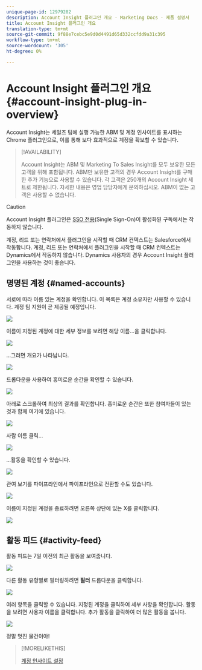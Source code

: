 ```yaml
---
unique-page-id: 12979282
description: Account Insight 플러그인 개요 - Marketing Docs - 제품 설명서
title: Account Insight 플러그인 개요
translation-type: tm+mt
source-git-commit: 9f88e7cebc5e9d0d4491d65d332ccfdd9a31c395
workflow-type: tm+mt
source-wordcount: '305'
ht-degree: 0%

---
```



# Account Insight 플러그인 개요 {#account-insight-plug-in-overview}

Account Insight는 세일즈 팀에 실행 가능한 ABM 및 계정 인사이트를 표시하는 Chrome 플러그인으로, 이를 통해 보다 효과적으로 계정을 확보할 수 있습니다.

>[!AVAILABILITY]
>
>Account Insight는 ABM 및 Marketing To Sales Insight를 모두 보유한 모든 고객을 위해 포함됩니다. ABM만 보유한 고객의 경우 Account Insight를 구매한 추가 기능으로 사용할 수 있습니다. 각 고객은 250개의 Account Insight 세트로 제한됩니다. 자세한 내용은 영업 담당자에게 문의하십시오. ABM이 없는 고객은 사용할 수 없습니다.

>[!CAUTION]
>
>Account Insight 플러그인은 [SSO 전용](/help/marketo/product-docs/administration/additional-integrations/restrict-user-login-to-sso-only.md)(Single Sign-On)이 활성화된 구독에서는 작동하지 않습니다.
>
>계정, 리드 또는 연락처에서 플러그인을 시작할 때 CRM 컨텍스트는 Salesforce에서 작동합니다. 계정, 리드 또는 연락처에서 플러그인을 시작할 때 CRM 컨텍스트는 Dynamics에서 작동하지 않습니다. Dynamics 사용자의 경우 Account Insight 플러그인을 사용하는 것이 좋습니다.

## 명명된 계정 {#named-accounts}

서로에 따라 이름 있는 계정을 확인합니다. 이 목록은 계정 소유자만 사용할 수 있습니다. 계정 팀 지원이 곧 제공될 예정입니다.

![](assets/na1.png)

이름이 지정된 계정에 대한 세부 정보를 보려면 해당 이름...을 클릭합니다.

![](assets/na3.png)

...그러면 개요가 나타납니다.

![](assets/na4.png)

드롭다운을 사용하여 흥미로운 순간을 확인할 수 있습니다.

![](assets/na5.png)

아래로 스크롤하여 최상의 결과를 확인합니다. 흥미로운 순간은 또한 참여자들이 있는 것과 함께 여기에 있습니다.

![](assets/na6.png)

사람 이름 클릭...

![](assets/na7.png)

...활동을 확인할 수 있습니다.

![](assets/na8.png)

관여 보기를 파이프라인에서 파이프라인으로 전환할 수도 있습니다.

![](assets/na9.png)

이름이 지정된 계정을 종료하려면 오른쪽 상단에 있는 X를 클릭합니다.

![](assets/na10.png)

## 활동 피드 {#activity-feed}

활동 피드는 7일 이전의 최근 활동을 보여줍니다.

![](assets/af1.png)

다른 활동 유형별로 필터링하려면 **필터** 드롭다운을 클릭합니다.

![](assets/af2.png)

여러 항목을 클릭할 수 있습니다. 지정된 계정을 클릭하여 세부 사항을 확인합니다. 활동을 보려면 사용자 이름을 클릭합니다. 추가 활동을 클릭하여 더 많은 활동을 봅니다.

![](assets/af3.png)

정말 멋진 물건이야!

>[!MORELIKETHIS]
>
>[계정 인사이트 설정](/help/marketo/product-docs/target-account-management/setup-tam/set-up-account-insight.md)
